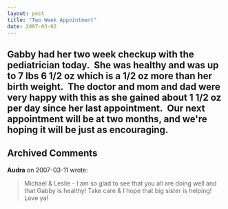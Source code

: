 ```yaml
---
layout: post
title: "Two Week Appointment"
date: 2007-03-02
---
```


Gabby had her two week checkup with the pediatrician today.  She was healthy and was up to 7 lbs 6 1/2 oz which is a 1/2 oz more than her birth weight.  The doctor and mom and dad were very happy with this as she gained about 1 1/2 oz per day since her last appointment.  Our next appointment will be at two months, and we're hoping it will be just as encouraging.
---

## Archived Comments

**Audra** on 2007-03-11 wrote:

> Michael & Leslie - I am so glad to see that you all are doing well and that Gabby is healthy!  Take care & I hope that big sister is helping!  Love ya!


